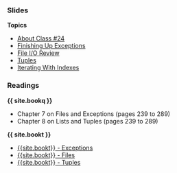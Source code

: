 <a name="class24"></a>

### Slides

__Topics__

* [About Class #24](classes/24/slides/meta.html)
* [Finishing Up Exceptions](classes/24/slides/exceptions.html)
* [File I/O Review](classes/24/slides/files.html)
* [Tuples](classes/24/slides/tuples.html)
* [Iterating With Indexes](classes/24/slides/iterating_with_indexes.html)


<!--
* [Dictionaries](classes/24/slides/dictionaries.html)
* [Blackjack - Sample Output](code/blackjack.txt)
* [Really Terrible Blackjack Implementation](code/blackjack.py)
-->


### Readings

__{{ site.bookq }}__

* Chapter 7 on Files and Exceptions (pages 239 to 289)
* Chapter 8 on Lists and Tuples (pages 239 to 289)


__{{ site.bookt }}__

* [{{site.bookt}} - Exceptions](http://www.openbookproject.net/thinkcs/python/english3e/exceptions.html)
* [{{site.bookt}} - Files](http://www.openbookproject.net/thinkcs/python/english3e/files.html)
* [{{site.bookt}} - Tuples](http://openbookproject.net/thinkcs/python/english3e/tuples.html)

